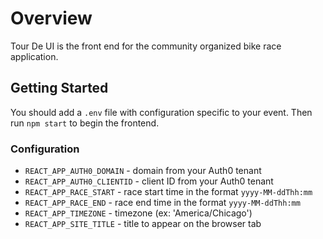 # Overview
Tour De UI is the front end for the community organized bike race application.

## Getting Started
You should add a `.env` file with configuration specific to your event. Then run `npm start` to begin the frontend.

### Configuration
* `REACT_APP_AUTH0_DOMAIN` - domain from your Auth0 tenant
* `REACT_APP_AUTH0_CLIENTID` - client ID from your Auth0 tenant
* `REACT_APP_RACE_START` - race start time in the format `yyyy-MM-ddThh:mm`
* `REACT_APP_RACE_END` - race end time in the format `yyyy-MM-ddThh:mm`
* `REACT_APP_TIMEZONE` - timezone (ex: 'America/Chicago')
* `REACT_APP_SITE_TITLE` - title to appear on the browser tab